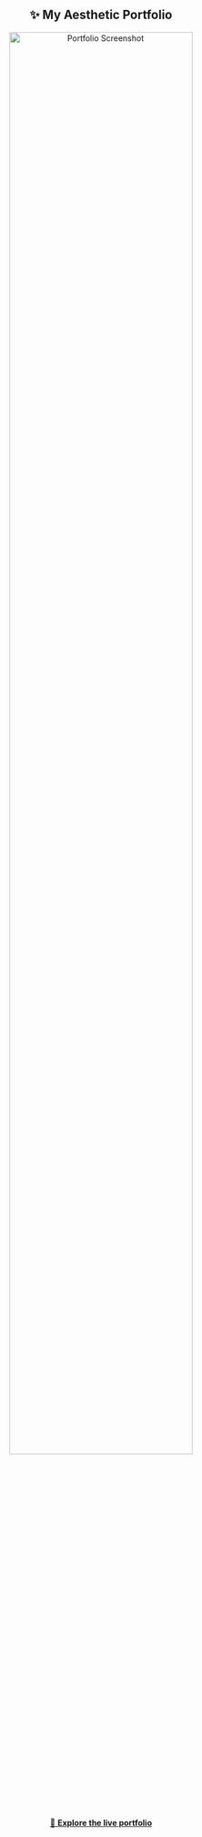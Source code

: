 <h2 align="center">✨ My Aesthetic Portfolio</h2>

<p align="center">
  <a href="https://aumkeshchaudhary.github.io/aumkeshchaudhary" target="_blank">
    <img src="https://raw.githubusercontent.com/aumkeshchaudhary/aumkeshchaudhary/main/assets/preview.png" alt="Portfolio Screenshot" width="80%" />
  </a>
</p>

<p align="center">
  <a href="https://aumkeshchaudhary.github.io/aumkeshchaudhary" target="_blank">
    🔗 <strong>Explore the live portfolio</strong>
  </a>
</p>

